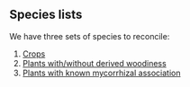 Species lists
-------------

We have three sets of species to reconcile:

1. [Crops](crops.md)
2. [Plants with/without derived woodiness](woody.md)
3. [Plants with known mycorrhizal association](mycorrhiza.md)
